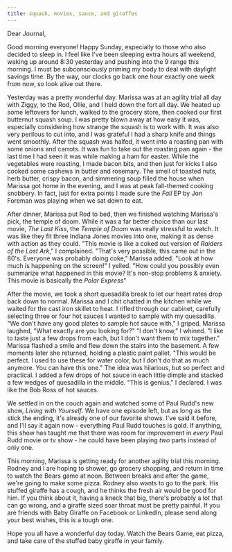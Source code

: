 ```yaml
---
title: squash, movies, sauce, and giraffes
---
```


Dear Journal,

Good morning everyone! Happy Sunday, especially to those who also
decided to sleep in. I feel like I've been sleeping extra hours all
weekend, waking up around 8:30 yesterday and pushing into the 9 range
this morning. I must be subconsciously priming my body to deal with
daylight savings time. By the way, our clocks go back one hour exactly
one week from now, so look alive out there.

Yesterday was a pretty wonderful day. Marissa was at an agility trial
all day with Ziggy, to the Rod, Ollie, and I held down the fort all day.
We heated up some leftovers for lunch, walked to the grocery store, then
cooked our first butternut squash soup. I was pretty blown away at how
easy it was, especially considering how strange the squash is to work
with. It was also very perilous to cut into, and I was grateful I had a
sharp knife and things went smoothly. After the squash was halfed, it
went into a roasting pan with some onions and carrots. It was fun to
take out the roasting pan again - the last time I had seen it was while
making a ham for easter. While the vegetables were roasting, I made
bacon bits, and then just for kicks I also cooked some cashews in butter
and rosemary. The smell of toasted nuts, herb butter, crispy bacon, and
simmering soup filled the house when Marissa got home in the evening,
and I was at peak fall-themed cooking snobbery. In fact, just for extra
points I made sure the *Fall* EP by Jon Foreman was playing when we sat
down to eat.

After dinner, Marissa put Rod to bed, then we finished watching
Marissa's pick, the temple of doom. While it was a far better choice
than our last movie, *The Last Kiss*, the *Temple of Doom* was really
stressful to watch. It was like they fit three Indiana Jones movies into
one, making it as dense with action as they could. "This movie is like a
coked out version of *Raiders of the Lost Ark*," I complained. "That's
very possible, this came out in the 80's. Everyone was probably doing
coke," Marissa added. "Look at how much is happening on the screen!" I
yelled. "How could you possibly even summarize what happened in this
movie? It's non-stop problems & anxiety. This movie is basically the
*Polar Express*"

After the movie, we took a short quesadilla break to let our heart rates
drop back down to normal. Marissa and I chit chatted in the kitchen
while we waited for the cast iron skillet to heat. I rifled through our
cabinet, carefully selecting three or four hot sauces I wanted to sample
with my quesadilla. "We don't have any good plates to sample hot sauce
with," I griped. Marissa laughed, "What exactly are you looking for?" "I
don't know," I whined. "I like to taste just a few drops from each, but
I don't want them to mix together." Marissa flashed a smile and flew
down the stairs into the basement. A few moments later she returned,
holding a plastic paint pallet. "This would be perfect. I used to use
these for water color, but I don't do that as much anymore. You can have
this one." The idea was hilarious, but so perfect and practical. I added
a few drops of hot sauce in each little dimple and stacked a few wedges
of quesadilla in the middle. "This is genius," I declared. I was like
the Bob Ross of hot sauces.

We settled in on the couch again and watched some of Paul Rudd's new
show, *Living with Yourself*. We have one episode left, but as long as
the stick the ending, it's already one of our favorite shows. I've said
it before, and I'll say it again now - everything Paul Rudd touches is
gold. If anything, this show has taught me that there was room for
improvement in *every* Paul Rudd movie or tv show - he could have been
playing *two* parts instead of only one.

This morning, Marissa is getting ready for another agility trial this
morning. Rodney and I are hoping to shower, go grocery shopping, and
return in time to watch the Bears game at noon. Between breaks and after
the game, we're going to make some pizza. Rodney also wants to go to the
park. His stuffed giraffe has a cough, and he thinks the fresh air would
be good for him. If you think about it, having a kneck that big, there's
probably a lot that can go wrong, and a giraffe sized soar throat must
be pretty painful. If you are friends with Baby Giraffe on Facebook or
LinkedIn, please send along your best wishes, this is a tough one.

Hope you all have a wonderful day today. Watch the Bears Game, eat
pizza, and take care of the stuffed baby giraffe in your family.

